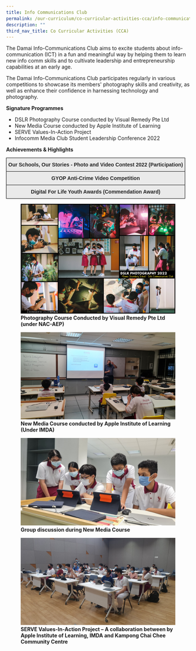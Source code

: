 ```yaml
---
title: Info Communications Club
permalink: /our-curriculum/co-curricular-activities-cca/info-communications-club/
description: ""
third_nav_title: Co Curricular Activities (CCA)
---
```

The Damai Info-Communications Club aims to excite students about info-communication (ICT) in a fun and meaningful way by helping them to learn new info comm skills and to cultivate leadership and entrepreneurship capabilities at an early age. 

  

The Damai Info-Communications Club participates regularly in various competitions to showcase its members' photography skills and creativity, as well as enhance their confidence in harnessing technology and photography.

  

**Signature Programmes**

*   DSLR Photography Course conducted by Visual Remedy Pte Ltd
*   New Media Course conducted by Apple Institute of Learning
*   SERVE Values-In-Action Project
*   Infocomm Media Club Student Leadership Conference 2022


<p><strong>Achievements</strong><strong>&nbsp;&amp; Highlights</strong></p>
<style type="text/css">
.tg  {border-collapse:collapse;border-spacing:0;}
.tg td{border-color:black;border-style:solid;border-width:1px;font-family:Arial, sans-serif;font-size:14px;
  overflow:hidden;padding:10px 5px;word-break:normal;}
.tg th{border-color:black;border-style:solid;border-width:1px;font-family:Arial, sans-serif;font-size:14px;
  font-weight:normal;overflow:hidden;padding:10px 5px;word-break:normal;}
.tg .tg-j0e3{background-color:#EAEAEA;color:#222;font-weight:bold;text-align:center;vertical-align:middle}
</style>
<table class="tg">
<thead>
  <tr>
    <th class="tg-j0e3"><span style="color:#222;background-color:#EAEAEA">Our Schools, Our Stories - Photo and Video Contest 2022 (Participation)</span></th>
  </tr>
</thead>
<tbody>
  <tr>
    <td class="tg-j0e3"><span style="color:#222;background-color:#EAEAEA">GYOP Anti-Crime Video Competition</span></td>
  </tr>
  <tr>
    <td class="tg-j0e3"><span style="color:#222;background-color:#EAEAEA"> Digital For Life Youth Awards (Commendation Award)</span></td>
  </tr>
</tbody>
</table>

<figure>
<img src="/images/ICC%20Photo%20Workshop%202022.jpg">
<figcaption> <strong>Photography Course Conducted by Visual Remedy Pte Ltd (under NAC-AEP)</strong> </figcaption>
</figure>

<figure>
<img src="/images/New%20Media%20Course.jpg">
<figcaption> <strong>New Media Course conducted by Apple Institute of Learning (Under IMDA)</strong> </figcaption>
</figure>

<figure>
<img src="/images/Group%20Discussion%20New%20Media%20Course.jpg">
<figcaption> <strong> Group discussion during New Media Course </strong> </figcaption>
</figure>

<figure>
<img src="/images/SERVE%20VIA.jpg">
<figcaption> <strong>SERVE Values-In-Action Project – A collaboration between by Apple Institute of Learning, IMDA and Kampong Chai Chee Community Centre</strong> </figcaption>
</figure>
